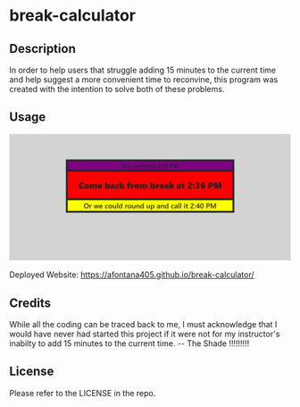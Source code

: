 # break-calculator

## Description

In order to help users that struggle adding 15 minutes to the current time and help suggest a more convenient time to reconvine, this program was created with the intention to solve both of these problems.

## Usage

![break-calculator](./assets/images/break-calculator.png)

Deployed Website: https://afontana405.github.io/break-calculator/
## Credits

While all the coding can be traced back to me, I must acknowledge that I would have never had started this project if it were not for my instructor's inabilty to add 15 minutes to the current time. -- The Shade !!!!!!!!!

## License

Please refer to the LICENSE in the repo.
